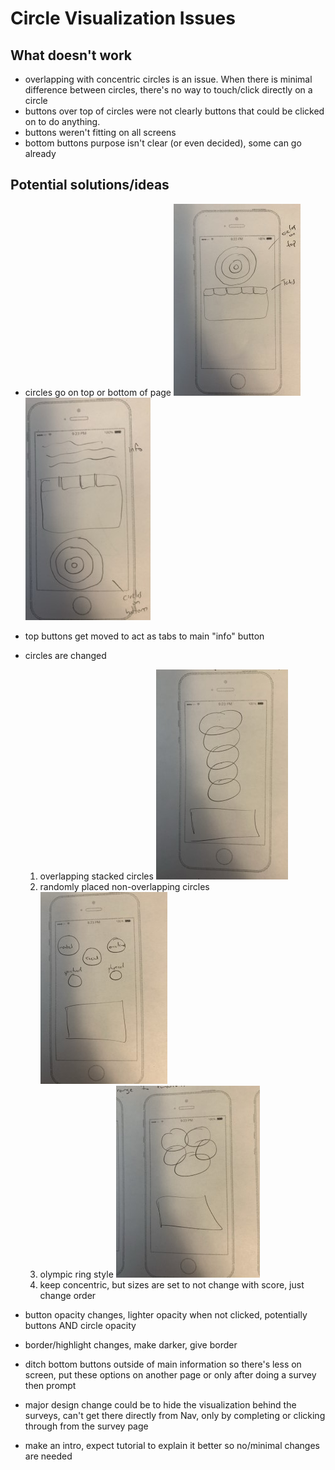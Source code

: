 # Circle Visualization Issues

## What doesn't work

- overlapping with concentric circles is an issue. When there is minimal difference between circles, there's no way to touch/click directly on a circle
- buttons over top of circles were not clearly buttons that could be clicked on to do anything.
- buttons weren't fitting on all screens
- bottom buttons purpose isn't clear (or even decided), some can go already

## Potential solutions/ideas

- circles go on top or bottom of page
  ![image](circlesontop.JPEG)
  ![image](circlesonbottom.JPEG)
- top buttons get moved to act as tabs to main "info" button
- circles are changed

  1. overlapping stacked circles
     ![image](stack.JPEG?raw=true)
  2. randomly placed non-overlapping circles
     ![image](nonoverlap.JPEG?raw=true)
  3. olympic ring style
     ![image](olympic.JPEG?raw=true)
  4. keep concentric, but sizes are set to not change with score, just change order

- button opacity changes, lighter opacity when not clicked, potentially buttons AND circle opacity
- border/highlight changes, make darker, give border
- ditch bottom buttons outside of main information so there's less on screen, put these options on another page or only after doing a survey then prompt

- major design change could be to hide the visualization behind the surveys, can't get there directly from Nav, only by completing or clicking through from the survey page

- make an intro, expect tutorial to explain it better so no/minimal changes are needed
